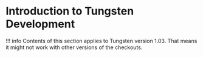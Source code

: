 # Introduction to Tungsten Development

!!! info
    Contents of this section applies to Tungsten version 1.03. That means it might not work with other versions of the checkouts.